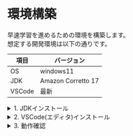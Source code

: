 # 環境構築

早速学習を進めるための環境を構築します。  
想定する開発環境は以下の通りです。

|項目|バージョン|
|---|---|
|OS|windows11|
|JDK|Amazon Corretto 17|
|VSCode|最新|

<details>
    <summary>1. JDKインストール</summary>
    <div>

## JDK（Java Development Kit）とは
JDKはJavaのプログラムを開発するための「道具一式セット」です。

JDKには、主に以下の3つの要素が含まれています。

|項目|説明|
|---|---|
|**コンパイラ**（javac）|あなたが書いた人間が読めるJavaのソースコード（.javaファイル）を、コンピューターが理解できるバイトコード（.classファイル）に翻訳する道具です。|
|**JRE**（Java Runtime Environment）|コンパイラが翻訳したバイトコードを実行するための環境です。これがないと、作ったプログラムを動かすことができません。JREには、JVM（Java Virtual Machine）や、プログラムを動かすために必要な標準ライブラリが含まれています。|
|**各種ツール**|他にも、プログラムをデバッグするためのツールや、ドキュメントを作成するためのツールなど、開発を助ける様々な便利な道具が入っています。|

Javaの開発者は、プログラムを作るために必ずJDKをインストールする必要があります。  
対してプログラムを実行するだけのユーザーは、JDKに含まれているJREさえあれば事足ります。

## インストーラのダウンロード

以下のリンクからAWS公式のダウンロードページにアクセスして下さい  

- [公式ダウンロードページ](https://docs.aws.amazon.com/corretto/latest/corretto-17-ug/downloads-list.html)

*Platform*：Windows x64  
*Type*：JDK  
*Download Link*：https://corretto.aws/downloads/latest/amazon-corretto-17-x64-windows-jdk.msi

上記のmsiファイル(インストーラ)をダウンロードし、実行して下さい

![install](./img/install/java1.png)

## インストーラ起動

インストーラを実行すると以下の画面が表示されるので `Next` をクリック

![install](./img/install/java2.png)

特に変更はせず `Next` をクリック


![install](./img/install/java3.png)

`Install` をクリック  
Amazon Correttoの場合、インストール時に勝手にパスが通ります

![install](./img/install/java4.png)

インストールが完了すると以下の画面が表示されるので `Finish` をクリックして画面を閉じます

![install](./img/install/java5.png)

コマンドプロンプトを起動し、  
`java -version` を実行してJDKのバージョンが表示されることを確認して下さい

![install](./img/install/java6.png)

以上でJavaのインストールは完了です

    </div>
</details>


<details>
    <summary>2. VSCode(エディタ)インストール</summary>
    <div>
## エディタとは

プログラミングにおけるエディタは、ソースコードを書くためのソフトウェアです。  
これはメモ帳やワードのような文章作成ソフトと似ていますが、プログラミングに特化した便利な機能が多数備わっています。

### 主な機能

|項目|説明|
|---|---|
|**シンタックスハイライト** |プログラミング言語の構文（キーワード、変数、コメントなど）を色分けして表示し、コードを読みやすくします。|
|**自動補完**|入力中のコードを予測して候補を表示し、入力の手間を省き、タイピングミスを減らします。|
|**インデント**|コードの階層構造を自動で調整し、視認性を高めます。|

## VSCodeとは

VSCode（Visual Studio Code）は、多くのプログラマーに利用されている高機能なエディタです。  
「統合開発環境（IDE）」に匹敵する多機能さを持ちながら、動作が軽く、シンプルで使いやすいのが特徴です。

### 主な特徴

|項目|説明|
|---|---|
|**軽量で高速**|起動が速く、動作も軽快なため、ストレスなく開発ができます。|
|**豊富な拡張機能**|様々なプログラミング言語やフレームワークに対応した拡張機能が多数公開されており、必要な機能を自由に追加できます。これにより、デバッグ機能やGit連携なども簡単に導入できます。|
|**統合ターミナル**|エディタ内でコマンドラインを実行できるため、アプリケーションの実行やビルド、Gitコマンドの操作などがシームレスに行えます。|
|**Git連携**|拡張機能を使わずとも、標準でGitとの連携機能が組み込まれており、バージョン管理が簡単に行えます。|

## インストーラのダウンロード

以下のリンクからvscode公式のダウンロードページにアクセスし、インストーラをダウンロードして下さい  

- [公式ダウンロードページ *https://code.visualstudio.com/*](https://code.visualstudio.com/)

![install](./img/vscode/vscode1.png)

## インストーラ起動
インストーラを実行すると以下の画面が表示されるので  
利用規約に同意し、 `次へ` をクリック

![install](./img/vscode/vscode2.png)

特に変更はせず `次へ` をクリック

![install](./img/vscode/vscode3.png)

特に変更はせず `次へ` をクリック

![install](./img/vscode/vscode4.png)

特に変更はせず `次へ` をクリック

![install](./img/vscode/vscode5.png)

`インストール` をクリック

![install](./img/vscode/vscode6.png)

`完了` をクリック

![install](./img/vscode/vscode7.png)

以下の画面が表示されたら正常にインストールされています

![install](./img/vscode/vscode8.png)

以上でVSCodeのインストールは完了です

    </div>
</details>


<details>
    <summary>3. 動作確認</summary>
    <div>

## ワークスペース作成

以下のように任意のパスに`workspace`フォルダを作成しましょう  

![install](./img/javasample/vscode9.png)

## VSCode起動

:::danger
Jdkのパスが読み込まれず、後の手順で詰まる可能性があるためVSCodeを一度再起動して下さい
:::

左上メニューの `File` > `Open Folder` をクリックし、  
先程作成した `workspace` フォルダを選択して下さい  

![install](./img/javasample/vscode10.png)

以下の画面が表示された場合は `Yes, I trust the authors` をクリックします  

![install](./img/javasample/vscode11.png)

左上にフォルダが表示されます(プロジェクトエクスプローラ)  
フォルダ名右の**ファイルアイコン**をクリックし、 `Test.java` というファイルを作成して下さい

![install](./img/javasample/vscode12.png)

以下の様に画面右側に先程作成した `Test.java` が表示されます  


![install](./img/javasample/vscode13.png)

下の画像の通りに `Test.java`の内容を編集し、上書き保存をしてください

```Java showLineNumbers
class Test{
    public static void main(String[] args){
        System.out.println("Hello World!!");
    }
}
```

![install](./img/javasample/vscode14.png)

上部メニューの **Terminal** > **New Terminal** をクリックし  
下部にターミナル(powershell)を表示します

![install](./img/javasample/vscode15.png)

## コンパイル

ターミナルに `javac ./Test.java` と入力し、エンターキーを押して下さい  
何も表示されなければコンパイル成功です

![install](./img/javasample/vscode16.png)

:::tip
## ターミナルについて
PCを操作する場合、多くの人はキーボードとマウスを使用するかと思います  
しかしコンピュータが誕生してからしばらくの間、「マウスのカーソルを動かしてクリックする」という概念すらなく、  
当時の人はキーボードだけでコンピュータを操作していた、という歴史があります  
その時に使用していたのが **「ターミナル」 「コンソール」 「CLI」** 等と呼ばれるコマンドを入力するためのインターフェースです  
皆さんが使用しているWindowsPCも理論的には「コマンドプロンプト」や「powershell」  
というアプリケーションを使用し、コマンドだけで操作することが可能です  


上記の `javac ./Test.java` の説明は以下の通りです  
|コマンド|引数|
|-------|----|
|Javac|./Test.java|

- **コマンド**  
意味的には「どうする」に当たります  
`javac` というのは「javaファイルをコンパイルする」という機能を持つコマンドです

- **引数**  
意味的には「何を」に当たります  
`./Test.java` はファイル名を表しています  
`./` これは「同じ階層」のという意味を持ちます(カレントディレクトリとも言う)

左側の `C:\ws2\sourus\eightbit-saurus>` のような表示は、自分がいる現在のパス(場所)を表します  
Windwosの場合は「エクスプローラ」の概念と同一です  

:::

## 実行

同じくターミナルに `java Test` と入力し、エンターキーを押して下さい  
`Hello World!!` と表示されればプログラムは実行されています

![install](./img/javasample/vscode17.png)



:::tip

## 文字コードの違いによるコンパイルエラー

例えば以下の様に出力文字列部分を日本語のひらがなに変更してコンパイルする場合

```Java showLineNumbers
class Test{
    public static void main(String[] args){
        System.out.println("こんにちは!!");
    }
}
```

コンパイル時に以下のようなエラーが発生します  
`この文字は、エンコーディング~にマップできません`


これはjavaファイルが **UTF-8** という文字コードで保存されていることに起因します  
VSCode右下の **UTF-8** という表示がそれに当たります  

#### 対策1. コンパイル時にオプションを付与する

対策としては以下のようにコンパイル時にオプションをつけることで回避できます
```powershell
javac -encoding UTF-8 ./Test.java
```

#### 対策2. ファイルの文字コードを変更する
上記のエラーはファイルの文字コードとwindowsデフォルトの文字コードの違いによって発生します  
windows標準文字コードは **Shift-JIS** です  
ということは現状 **UTF-8** で保存されているファイルを **Shift-JIS** として保存してあげれば同じ様にこのコンパイルエラーを回避することができます  


:::

    </div>
</details>